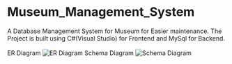 # Museum_Management_System

A Database Management System for Museum for Easier maintenance.
The Project is built using C#(Visual Studio) for Frontend and MySql for Backend.
</br>
</br>
ER Diagram
![ER Diagram](https://user-images.githubusercontent.com/58554461/146213399-464f571c-2c50-471c-b255-141c096e4920.png)
Schema Diagram
![Schema Diagram](https://user-images.githubusercontent.com/58554461/146213405-5ed7a7d0-92d3-4fa0-9804-a243ff40a02d.png)

